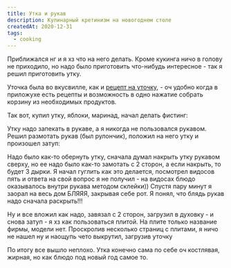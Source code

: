 ```yaml
---
title: Утка и рукав
description: Кулинарный кретинизм на новогоднем столе
createdAt: 2020-12-31
tags: 
  - cooking
---
```


Приближался нг и я хз что на него делать. Кроме кукинга ничо в голову не приходило, но надо было приготовить что-нибудь
интересное - так я решил приготовить утку.

Уточка была во вкусвилле, как и [рецепт на уточку](https://vkusvill.ru/recipes/utka-s-yablokami.html), - оч удобно
когда в приложухе есть рецепты и возможность в одно нажатие собрать корзину из необходимых продуктов.

Так вот, купил утку, яблоки, маринад, начал делать фистинг:

<new-img-row>
  <img-slide src="/images/cool-story/my-duck-vision/duck-1.jpg" alt="Фистинг утке" ></img-slide>
</new-img-row>

<!--more-->

Утку надо запекать в рукаве, а я никогда не пользовался рукавом. Решил размотать рукав (был рулончик), положил на него
утку и произошел затуп:


<new-img-row>
  <img-slide src="/images/cool-story/my-duck-vision/sleeve-1.jpg" alt="Как лежала утка на примере водки в виде золотого слитка" ></img-slide>
</new-img-row>


Надо было как-то обернуть утку, сначала думал накрыть утку рукавом сверху, но ее надо было как-то замотать с 2 сторон, а
если накрыть, то будет 3 дырки. Я начал гуглить как это делается, посмотрел видосов пять и ответа на свой вопрос я не
получил - на видосах блюдо оказывалось внутри рукава методом склейки)) Спустя пару минут я заорал на весь дом БЛЯЯЯ,
закрывая себе рот. Я понял, что блядь рукав надо сначала раскрыть!!!

<new-img-row>
  <img-slide src="/images/cool-story/my-duck-vision/sleeve-2.jpg" alt="Вот так надо раскрывать" ></img-slide>
</new-img-row>


Ну и все вложил как надо, завязал с 2 сторон, загрузил в духовку - и снова затуп - я хз как пользоваться плитой. На
плите только название фирмы, модели нет. Проскролив несколько страниц с плитами, я ничо не нашел ну и наощупь чето
выкрутил, загрузив уточку

<new-img-row>
  <img-slide src="/images/cool-story/my-duck-vision/duck-2.jpg" alt="Уточка" ></img-slide>
</new-img-row>

По итогу все вышло неплохо. Утка конечно сама по себе оч костлявая, жирная, но как блюдо под новый год самое то.
